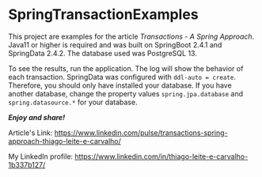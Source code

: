 # SpringTransactionExamples

This project are examples for the article _Transactions - A Spring Approach_. Java11 or higher is required and was built on SpringBoot 2.4.1 and SpringData 2.4.2. The database used was PostgreSQL 13.

To see the results, run the application. The log will show the behavior of each transaction. SpringData was configured with `ddl-auto = create`. Therefore, you should only have installed your database. If you have another database, change the property values `spring.jpa.database` and `spring.datasource.*` for your database.

**_Enjoy and share!_**

Article's Link: https://www.linkedin.com/pulse/transactions-spring-approach-thiago-leite-e-carvalho/

My LinkedIn profile: https://www.linkedin.com/in/thiago-leite-e-carvalho-1b337b127/
